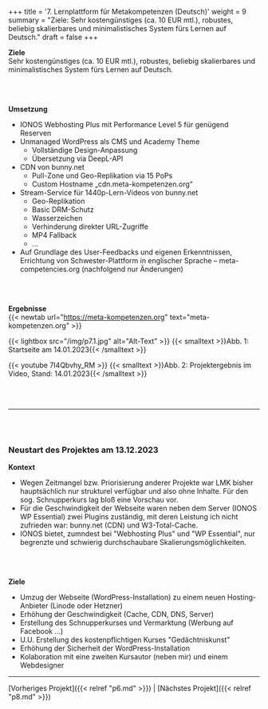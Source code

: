 +++
title = '7. Lernplattform für Metakompetenzen (Deutsch)'
weight = 9
summary = "Ziele: Sehr kostengünstiges (ca. 10 EUR mtl.), robustes, beliebig skalierbares und minimalistisches System fürs Lernen auf Deutsch."
draft = false
+++

**Ziele**  
Sehr kostengünstiges (ca. 10 EUR mtl.), robustes, beliebig skalierbares und minimalistisches System fürs Lernen auf Deutsch.

</br></br>  

**Umsetzung**  
- IONOS Webhosting Plus mit Performance Level 5 für genügend Reserven
- Unmanaged WordPress als CMS und Academy Theme
  - Vollständige Design-Anpassung
  - Übersetzung via DeepL-API
- CDN von bunny.net
  - Pull-Zone und Geo-Replikation via 15 PoPs
  - Custom Hostname „cdn.meta-kompetenzen.org“
- Stream-Service für 1440p-Lern-Videos von bunny.net
  - Geo-Replikation
  - Basic DRM-Schutz
  - Wasserzeichen
  - Verhinderung direkter URL-Zugriffe
  - MP4 Fallback
  - ...
- Auf Grundlage des User-Feedbacks und eigenen Erkenntnissen, Errichtung von Schwester-Plattform in englischer Sprache – meta-competencies.org (nachfolgend nur Änderungen)

</br></br>  

**Ergebnisse**  
{{< newtab url="https://meta-kompetenzen.org" text="meta-kompetenzen.org" >}}

{{< lightbox src="/img/p7.1.jpg" alt="Alt-Text" >}}
{{< smalltext >}}Abb. 1: Startseite am 14.01.2023{{< /smalltext >}}


{{< youtube 7I4Qbvhy_RM >}}
{{< smalltext >}}Abb. 2: Projektergebnis im Video, Stand: 14.01.2023{{< /smalltext >}}

</br></br>  

***

</br></br>  

### Neustart des Projektes am 13.12.2023

**Kontext**  
- Wegen Zeitmangel bzw. Priorisierung anderer Projekte war LMK bisher hauptsächlich nur strukturel verfügbar und also ohne Inhalte. Für den sog. Schnupperkurs lag bloß eine Vorschau vor. 
- Für die Geschwindigkeit der Webseite waren neben dem Server (IONOS WP Essential) zwei Plugins zuständig, mit deren Leistung ich nicht zufrieden war: bunny.net (CDN) und W3-Total-Cache.
- IONOS bietet, zumndest bei "Webhosting Plus" und "WP Essential", nur begrenzte und schwierig durchschaubare Skalierungsmöglichkeiten.

</br></br>  

**Ziele**  
- Umzug der Webseite (WordPress-Installation) zu einem neuen Hosting-Anbieter (Linode oder Hetzner)
- Erhöhung der Geschwindigkeit (Cache, CDN, DNS, Server)
- Erstellung des Schnupperkurses und Vermarktung (Werbung auf Facebook ...)
- U.U. Erstellung des kostenpflichtigen Kurses "Gedächtniskunst"
- Erhöhung der Sicherheit der WordPress-Installation
- Kolaboration mit eine zweiten Kursautor (neben mir) und einem Webdesigner 

---

[Vorheriges Projekt]({{< relref "p6.md" >}}) | [Nächstes Projekt]({{< relref "p8.md" >}})